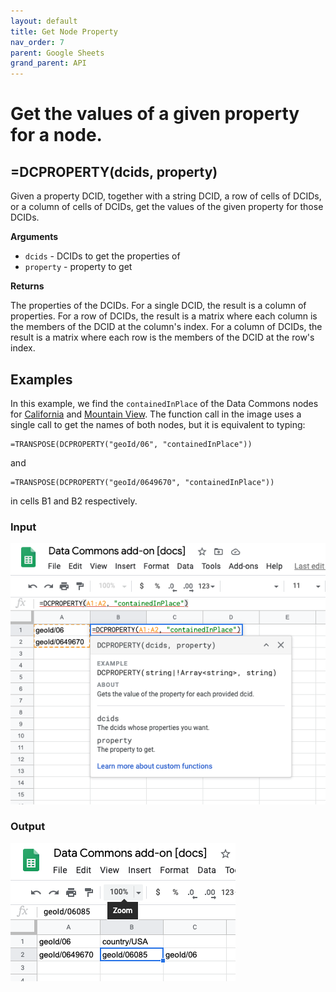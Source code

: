 ```yaml
---
layout: default
title: Get Node Property
nav_order: 7
parent: Google Sheets
grand_parent: API
---
```


# Get the values of a given property for a node.

## =DCPROPERTY(dcids, property)

Given a property DCID, together with a string DCID, a row of cells of DCIDs, or a column of cells of DCIDs, get the values of the given property for those DCIDs.

**Arguments**
*    `dcids` - DCIDs to get the properties of
*    `property` - property to get

**Returns**

The properties of the DCIDs. For a single DCID, the result is a column of properties. For a row of DCIDs, the result is a matrix where each column is the members of the DCID at the column's index. For a column of DCIDs, the result is a matrix where each row is the members of the DCID at the row's index.

## Examples

In this example, we find the `containedInPlace` of the Data Commons nodes for [California](https://browser.datacommons.org/kg?dcid=geoId/06) and [Mountain View](https://browser.datacommons.org/kg?dcid=geoId/0649670). The function call in the image uses a single call to get the names of both nodes, but it is equivalent to typing:

```
=TRANSPOSE(DCPROPERTY("geoId/06", "containedInPlace"))
```

and

```
=TRANSPOSE(DCPROPERTY("geoId/0649670", "containedInPlace"))
```

in cells B1 and B2 respectively.

### Input

![](/assets/sheets_get_property_input.png)

### Output

![](/assets/sheets_get_property_output.png)

